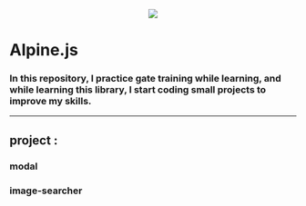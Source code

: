 <p align="center">
<img src="https://user-images.githubusercontent.com/71524940/139679236-92c600a1-d7f1-4002-9005-c1fc6606b959.jpg"/>
  <h1>Alpine.js</h1>
  <h3>
In this repository, I practice gate training while learning, and while learning this library, I start coding small projects to improve my skills.
</h3>
</p>
<hr />

## project :
### modal
### image-searcher
